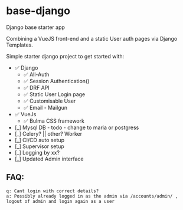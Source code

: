 # base-django
Django base starter app

Combining a VueJS front-end and a static User auth pages via Django Templates.

Simple starter django project to get started with:
- ✅ Django
    - ✅ All-Auth 
    - ✅ Session Authentication() 
    - ✅ DRF API
    - ✅ Static User Login page
    - ✅ Customisable User
    - ✅ Email - Mailgun
- ✅ VueJs
    - ✅ Bulma CSS framework 
- [_]️ Mysql DB - todo - change to maria or postgress
- [_]️ Celery? || other? Worker
- [_]️ CI/CD auto setup
- [_]️ Supervisor setup
- [_]️ Logging by xx?
- [_]️ Updated Admin interface

FAQ:
- 
    q: Cant login with correct details?
    a: Possibly already logged in as the admin via /accounts/admin/ , logout of admin and login again as a user
